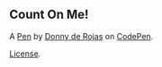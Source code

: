 Count On Me!
------------


A [Pen](https://codepen.io/Dderojas/pen/qjvERL) by [Donny de Rojas](http://codepen.io/Dderojas) on [CodePen](http://codepen.io/).

[License](https://codepen.io/Dderojas/pen/qjvERL/license).